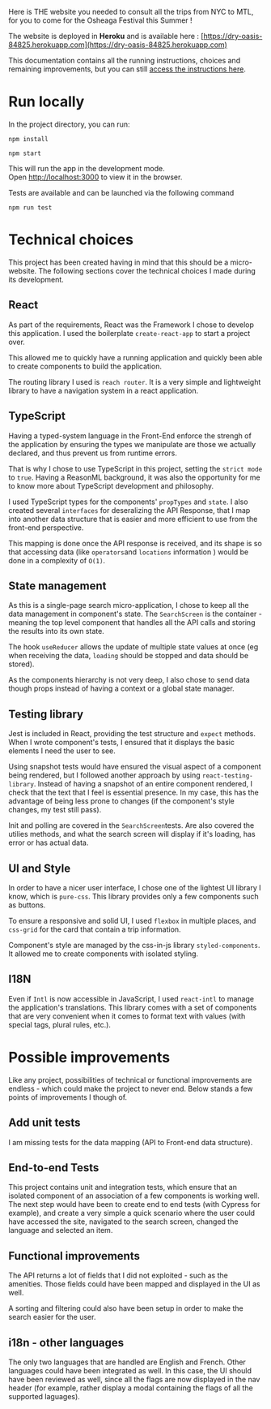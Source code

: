 Here is THE website you needed to consult all the trips from NYC to MTL, for you to come for the Osheaga Festival this Summer !

The website is deployed in **Heroku** and is available here : [https://dry-oasis-84825.herokuapp.com](https://dry-oasis-84825.herokuapp.com)

This documentation contains all the running instructions, choices and remaining improvements, but you can still [access the instructions here](https://github.com/busbud/coding-challenge-frontend-b).

# Run locally

In the project directory, you can run:

```
npm install

npm start
```

This will run the app in the development mode.<br />
Open [http://localhost:3000](http://localhost:3000) to view it in the browser.

Tests are available and can be launched via the following command

```
npm run test
```

# Technical choices

This project has been created having in mind that this should be a micro-website. The following sections cover the technical choices I made during its development.

## React

As part of the requirements, React was the Framework I chose to develop this application. I used the boilerplate `create-react-app` to start a project over.

This allowed me to quickly have a running application and quickly been able to create components to build the application.

The routing library I used is `reach router`. It is a very simple and lightweight library to have a navigation system in a react application.

## TypeScript

Having a typed-system language in the Front-End enforce the strengh of the application by ensuring the types we manipulate are those we actually declared, and thus prevent us from runtime errors.

That is why I chose to use TypeScript in this project, setting the `strict mode` to `true`. Having a ReasonML background, it was also the opportunity for me to know more about TypeScript development and philosophy.

I used TypeScript types for the components' `propTypes` and `state`. I also created several `interfaces` for deseralizing the API Response, that I map into another data structure that is easier and more efficient to use from the front-end perspective.

This mapping is done once the API response is received, and its shape is so that accessing data (like `operators`and `locations` information ) would be done in a complexity of `O(1)`.

## State management

As this is a single-page search micro-application, I chose to keep all the data management in component's state. The `SearchScreen` is the container - meaning the top level component that handles all the API calls and storing the results into its own state.

The hook `useReducer` allows the update of multiple state values at once (eg when receiving the data, `loading` should be stopped and data should be stored).

As the components hierarchy is not very deep, I also chose to send data though props instead of having a context or a global state manager.

## Testing library

Jest is included in React, providing the test structure and `expect` methods. When I wrote component's tests, I ensured that it displays the basic elements I need the user to see.

Using snapshot tests would have ensured the visual aspect of a component being rendered, but I followed another approach by using `react-testing-library`. Instead of having a snapshot of an entire component rendered, I check that the text that I feel is essential presence. In my case, this has the advantage of being less prone to changes (if the component's style changes, my test still pass).

Init and polling are covered in the `SearchScreen`tests. Are also covered the utilies methods, and what the search screen will display if it's loading, has error or has actual data.

## UI and Style

In order to have a nicer user interface, I chose one of the lightest UI library I know, which is `pure-css`. This library provides only a few components such as buttons.

To ensure a responsive and solid UI, I used `flexbox` in multiple places, and `css-grid` for the card that contain a trip information.

Component's style are managed by the css-in-js library `styled-components`. It allowed me to create components with isolated styling.

## I18N

Even if `Intl` is now accessible in JavaScript, I used `react-intl` to manage the application's translations. This library comes with a set of components that are very convenient when it comes to format text with values (with special tags, plural rules, etc.).

# Possible improvements

Like any project, possibilities of technical or functional improvements are endless - which could make the project to never end. Below stands a few points of improvements I though of.

## Add unit tests

I am missing tests for the data mapping (API to Front-end data structure).

## End-to-end Tests

This project contains unit and integration tests, which ensure that an isolated component of an association of a few components is working well. The next step would have been to create end to end tests (with Cypress for example), and create a very simple a quick scenario where the user could have accessed the site, navigated to the search screen, changed the language and selected an item.

## Functional improvements

The API returns a lot of fields that I did not exploited - such as the amenities. Those fields could have been mapped and displayed in the UI as well.

A sorting and filtering could also have been setup in order to make the search easier for the user.

## i18n - other languages

The only two languages that are handled are English and French. Other languages could have been integrated as well. In this case, the UI should have been reviewed as well, since all the flags are now displayed in the nav header (for example, rather display a modal containing the flags of all the supported laguages).
